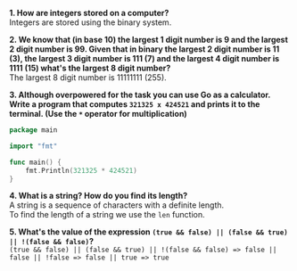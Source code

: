 **1. How are integers stored on a computer?**  
Integers are stored using the binary system.  

**2. We know that (in base 10) the largest 1 digit number is 9 and the largest 2 digit number is 99.
Given that in binary the largest 2 digit number is 11 (3), the largest 3 digit number is 111 (7) and
the largest 4 digit number is 1111 (15) what's the largest 8 digit number?**  
The largest 8 digit number is 11111111 (255).

**3. Although overpowered for the task you can use Go as a calculator. Write a program that computes
`321325 x 424521` and prints it to the terminal. (Use the `*` operator for multiplication)**  
```go
package main

import "fmt"

func main() {
    fmt.Println(321325 * 424521)
}
```

**4. What is a string? How do you find its length?**  
A string is a sequence of characters with a definite length.  
To find the length of a string we use the `len` function.

**5. What's the value of the expression `(true && false) || (false && true) || !(false && false)`?**  
`(true && false) || (false && true) || !(false && false) => false || false || !false => false || true => true`
